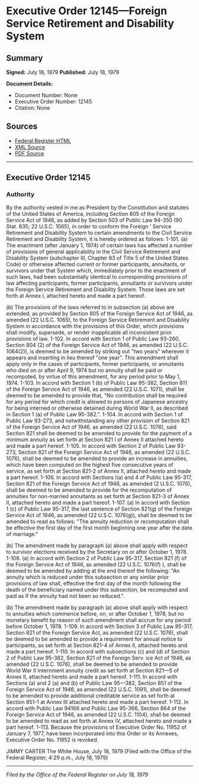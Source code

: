 # Executive Order 12145—Foreign Service Retirement and Disability System

## Summary

**Signed:** July 18, 1979
**Published:** July 18, 1979

**Document Details:**
- Document Number: None
- Executive Order Number: 12145
- Citation: None

## Sources
- [Federal Register HTML](https://www.presidency.ucsb.edu/documents/executive-order-12145-foreign-service-retirement-and-disability-system)
- [XML Source](None)
- [PDF Source](None)

---

## Executive Order 12145

### Authority

By the authority vested in me as President by the Constitution and statutes of the United States of America, including Section 805 of the Foreign Service Act of 1946, as added by Section 503 of Public Law 94-350 (90 Stat. 835; 22 U.S.C. 1065), in order to conform the Foreign ' Service Retirement and Disability System to certain amendments to the Civil Service Retirement and Disability System, it is hereby ordered as follows:
1-101. (a) The enactment (after January 1, 1974) of certain laws has affected a number of provisions of general applicability in the Civil Service Retirement and Disability System (subchapter III, Chapter 83 of Title 5 of the United States Code) or otherwise affected current or former participants, annuitants, or survivors under that System which, immediately prior to the enactment of such laws, had been substantially identical to corresponding provisions of law affecting participants, former participants, annuitants or survivors under the Foreign Service Retirement and Disability System. Those laws are set forth at Annex I, attached hereto and made a part hereof.

(b) The provisions of the laws referred to in subsection (a) above are extended, as provided by Section 805 of the Foreign Service Act of 1946, as amended (22 U.S.C. 1065), to the Foreign Service Retirement and Disability System in accordance with the provisions of this Order, which provisions shall modify, supersede, or render inapplicable all inconsistent prior provisions of law.
1-102. In accord with Section 1 of Public Law 93-260, Section 804 (2) of the Foreign Service Act of 1946, as amended (22 U.S.C. 1064(2)), is deemed to be amended by striking out "two years" wherever it appears and inserting in lieu thereof "one year". This amendment shall apply only in the cases of participants, former participants, or annuitants who died on or after April 9, 1974 but no annuity shall be paid or recomputed, by virtue of this amendment, for any period prior to May 1, 1974.
1-103. In accord with Section 1 (b) of Public Law 95-382, Section 811 of the Foreign Service Act of 1946, as amended (22 U.S.C. 1071), shall be deemed to be amended to provide that, "No contribution shall be required for any period for which credit is allowed to persons of Japanese ancestry for being interned or otherwise detained during World War II, as described in Section 1 (a) of Public Law 95-382.".
1-104. In accord with Section 1 of Public Law 93-273, and notwithstanding any other provision of Section 821 of the Foreign Service Act of 1946, as amended (22 U.S.C. 1076), said Section 821 shall be deemed to be amended to provide for the payment of a minimum annuity as set forth at Section 821 I of Annex II attached hereto and made a part hereof.
1-105. In accord with Section 2 of Public Law 93-273, Section 821 of the Foreign Service Act of 1946, as amended (22 U.S.C. 1076), shall be deemed to be amended to provide an increase in annuities, which have been computed on the highest five consecutive years of service, as set forth at Section 821-2 of Annex II, attached hereto and made a part hereof.
1-106. In accord with Sections l(a) and 4 of Public Law 95-317, Section 821 of the Foreign Service Act of 1946, as amended (2 U.S.C. 1076), shall be deemed to be amended to provide for the recomputation of annuities for non-married annuitants as set forth at Section 821-3 of Annex II, attached hereto and made a part hereof.
1-107. (a) In accord with Section 1 (c) of Public Law 95-317, the last sentence of Section 821(g) of the Foreign Service Act of 1946, as amended (22 U.S.C. 1076(g)), shall be deemed to be amended to read as follows: "The annuity reduction or recomputation shall be effective the first day of the first month beginning one year after the date of marriage."

(b) The amendment made by paragraph (a) above shall apply with respect to survivor elections received by the Secretary on or after October 1, 1978.
1-108. (a) In accord with Section 2 of Public Law 95-317, Section 821 (f) of the Foreign Service Act of 1946, as amended (22 U.S.C. 1076(f) ), shall be deemed to be amended by adding at the end thereof the following: "An annuity which is reduced under this subsection or any similar prior provisions of law shall, effective the first day of the month following the death of the beneficiary named under this subsection, be recomputed and paid as if the annuity had not been so reduced.".

(b) The amendment made by paragraph (a) above shall apply with respect to annuities which commence before, on, or after October 1, 1978, but no monetary benefit by reason of such amendment shall accrue for any period before October 1, 1978.
1-109. In accord with Section 3 of Public Law 95-317, Section 821 of the Foreign Service Act, as amended (22 U.S.C. 1076), shall be deemed to be amended to provide a requirement for annual notice to participants, as set forth at Section 821-4 of Annex II, attached hereto and made a part hereof.
1-110. In accord with subsections (c) and (d) of Section 2 of Public Law 95-382, Section 821 of the Foreign Serv. ice Act of 1946, as amended (22 U.S.C. 1076), shall be deemed to be amended to provide World War II Internment annuity credit as set forth at Section 821—5 of Annex II, attached hereto and made a part hereof.
1-111. In accord with Sections (a) and 2 (a) and (b) of Public Law 95—382, Section 851 of the Foreign Service Act of 1946, as amended (22 U.S.C. 1091), shall be deemed to be amended to provide additional creditable service as set forth at Section 851-1 at Annex III attached hereto and made a part hereof.
1-112. In accord with Public Law 94166 and Public Law 95-366, Section 864 of the Foreign Service Act of 1946, as amended (22 U.S.C. 1104), shall be deemed to be amended to read as set forth at Annex IV, attached hereto and made a part hereof.
1-113. Because the provisions of Executive Order No. 11952 of January 7, 1977, have been incorporated into this Order or its Annexes, Executive Order No. 11952 is revoked.

JIMMY CARTER
The White House,
July 18, 1979
[Filed with the Office of the Federal Register, 4:29 p.m., July 18, 1979]

---

*Filed by the Office of the Federal Register on July 18, 1979*
